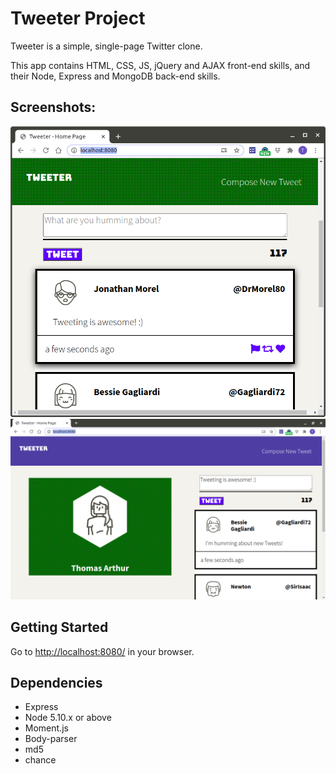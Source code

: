 # Tweeter Project

Tweeter is a simple, single-page Twitter clone.

This app contains HTML, CSS, JS, jQuery and AJAX front-end skills, and their Node, Express and MongoDB back-end skills.

## Screenshots:

!["Screenshot of Tweeter in Mobile View"](https://github.com/ThomasA64/tweeter/blob/master/docs/TweetinMobileView.png)
!["Screenshot of Tweeter in Desktop View"](https://github.com/ThomasA64/tweeter/blob/master/docs/TweeterInDesktopView.png)

## Getting Started

Go to <http://localhost:8080/> in your browser.

## Dependencies

- Express
- Node 5.10.x or above
- Moment.js
- Body-parser
- md5
- chance
